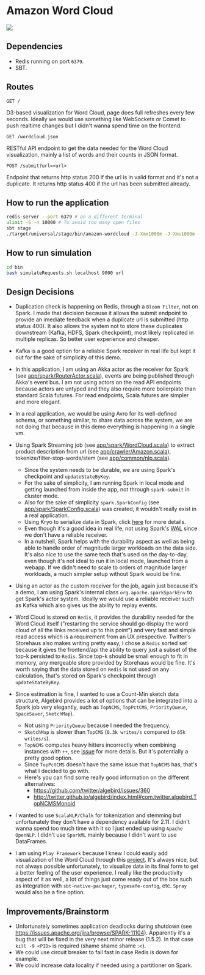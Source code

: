 # Amazon Word Cloud

<img src="http://i.imgur.com/dcxuF4I.png">

## Dependencies

* Redis running on port `6379`.
* SBT.

## Routes

`GET /`

D3-based visualization for Word Cloud, page does full refreshes every few seconds. Ideally we would use something like WebSockets or Comet to push realtime changes but I didn't wanna spend time on the frontend.

`GET /wordcloud.json`

RESTful API endpoint to get the data needed for the Word Cloud visualization, mainly a list of words and their counts in JSON format.

`POST /submit?url=<url>`

Endpoint that returns http status 200 if the url is in valid format and it's not a duplicate. It returns http status 400 if the url has been submitted already.

## How to run the application

```bash
redis-server --port 6379 # on a different terminal
ulimit -S -n 10000 # To avoid too many open files
sbt stage
./target/universal/stage/bin/amazon-wordcloud -J-Xmx1000m -J-Xms1000m -Dhttp.port=9000
```

## How to run simulation

```bash
cd bin
bash simulateRequests.sh localhost 9000 url
```

## Design Decisions

* Duplication check is happening on Redis, through a `Bloom Filter`, not on Spark. I made that decision because it allows the submit endpoint to provide an imediate feedback when a duplicate url is submitted (http status 400). It also allows the system not to store these duplicates downstream (Kafka, HDFS, Spark checkpoint), most likely replicated in multiple replicas. So better user experience and cheaper.

* Kafka is a good option for a reliable Spark receiver in real life but kept it out for the sake of simplicity of this demo. 

* In this application, I am using an Akka actor as the receiver for Spark (see [app/spark/RouterActor.scala](https://github.com/feliperazeek/spark-algebird-amazon-wordcloud/blob/master/app/spark/RouterActor.scala)), events are being published through Akka's event bus. I am not using actors on the read API endpoints because actors are untyped and they also require more boilerplate than standard Scala futures. For read endpoints, Scala futures are simpler and more elegant.

* In a real application, we would be using Avro for its well-defined schema, or something similar, to share data across the system, we are not doing that because in this demo everything is happening in a single vm.

* Using Spark Streaming job (see [app/spark/WordCloud.scala](https://github.com/feliperazeek/spark-algebird-amazon-wordcloud/blob/master/app/spark/WordCloud.scala)) to extract product description from url (see [app/crawler/Amazon.scala](https://github.com/feliperazeek/spark-algebird-amazon-wordcloud/blob/master/app/crawler/Amazon.scala)), tokenize/filter-stop-words/stem (see [app/common/nlp.scala](https://github.com/feliperazeek/spark-algebird-amazon-wordcloud/blob/master/app/common/nlp.scala)).
  * Since the system needs to be durable, we are using Spark's checkpoint and `updateStateByKey`.
  * For the sake of simplicity, I am running Spark in local mode and getting launched from inside the app, not through `spark-submit` in cluster mode.
  * Also for the sake of simplicity `spark.SparkConfig` (see [app/spark/SparkConfig.scala](https://github.com/feliperazeek/spark-algebird-amazon-wordcloud/blob/master/app/spark/SparkConfig.scala)) was created, it wouldn't really exist in a real application.
  * Using Kryo to serialize data in Spark, click [here](http://spark.apache.org/docs/latest/tuning.html#data-serialization) for more details.
  * Even though it's a good idea in real life, not using Spark's [WAL](https://databricks.com/blog/2015/01/15/improved-driver-fault-tolerance-and-zero-data-loss-in-spark-streaming.html) since we don't have a reliable receiver.
  * In a nutshell, Spark helps with the durability aspect as well as being able to handle order of magnitude larger workloads on the data side. It's also nice to use the same tech that's used on the day-to-day, even though it's not ideal to run it in local mode, launched from a webapp. If we didn't need to scale to orders of magnitude larger workloads, a much simpler setup without Spark would be fine.

* Using an actor as the custom receiver for the job, again just because it's a demo, I am using Spark's internal class `org.apache.sparkSparkEnv` to get Spark's actor system. Ideally we would use a reliable receiver such as Kafka which also gives us the ability to replay events.

* Word Cloud is stored on `Redis`, it provides the durability needed for the Word Cloud itself ("restarting the service should go display the word cloud of all the links received up to this point") and very fast and simple read access which is a requirement from an UX prespective. Twitter's Storehaus also makes writing pretty easy, I chose a `Redis` sorted set because it gives the frontend/api the ability to query just a subset of the top-k persisted to `Redis`. Since top-k should be small enough to fit in memory, any mergeable store provided by Storehaus would be fine. It's worth saying that the data stored on  `Redis` is not used on any calculation, that's stored on Spark's checkpoint through `updateStateByKey`.

* Since estimation is fine, I wanted to use a Count-Min sketch data structure, Algebird provides a lot of options that can be integrated into a Spark job very elegantly, such as `TopNCMS`, `TopPctCMS`, `PriorityQueue`, `SpaceSaver`, `SketchMap`).
  * Not using `PriorityQueue` because I needed the frequency.
  * `SketchMap` is slower than `TopCMS` (`0.3k writes/s` compared to `65k writes/s`).
  * `TopNCMS` computes heavy hitters incorrectly when combining instances with `++`, see [issue](https://github.com/twitter/algebird/issues/353) for more details. But it's potentially a pretty good option.
  * Since `TopPctCMS` doesn't have the same issue that `TopNCMS` has, that's what I decided to go with.
  * Here's you can find some really good information on the different alternatives:
    * https://github.com/twitter/algebird/issues/360
    * http://twitter.github.io/algebird/index.html#com.twitter.algebird.TopNCMSMonoid

* I wanted to use `ScalaNLP/Chalk` for tokenization and stemming but unfortunately they don't have a dependency available for 2.11. I didn't wanna spend too much time with it so I just ended up using `Apache OpenNLP`. I didn't use `SparkML` mainly because I didn't want to use DataFrames.

* I am using `Play Framework` because I knew I could easily add visualization of the Word Cloud through this [project](https://github.com/jasondavies/d3-cloud). It's always nice, but not always possible unfortunately, to visualize data in its final form to get a better feeling of the user experience. I really like the productivity aspect of it as well, a lot of things just come ready out of the box such as integration with `sbt-native-packager`, `typesafe-config`, etc. `Spray` would also be a fine option.

## Improvements/Brainstorm

* Unfortunately sometimes application deadlocks during shutdown (see https://issues.apache.org/jira/browse/SPARK-11104). Apparently it's a bug that will be fixed in the very next minor release (1.5.2). In that case `kill -9 <PID>` is required (shame shame shame :<).
* We could use circuit breaker to fail fast in case Redis is down for example.
* We could increase data locality if needed using a partitioner on Spark.

